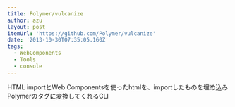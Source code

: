 ```yaml
---
title: Polymer/vulcanize
author: azu
layout: post
itemUrl: 'https://github.com/Polymer/vulcanize'
date: '2013-10-30T07:35:05.160Z'
tags:
  - WebComponents
  - Tools
  - console
---
```

HTML importとWeb Componentsを使ったhtmlを、importしたものを埋め込みPolymerのタグに変換してくれるCLI
